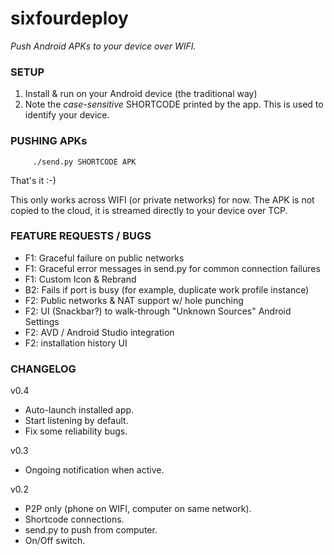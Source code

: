 # sixfourdeploy

*Push Android APKs to your device over WIFI.*

### SETUP
1. Install & run on your Android device (the traditional way)
2. Note the _case-sensitive_ SHORTCODE printed by the app. This is used to identify your device.

### PUSHING APKs
```     ./send.py SHORTCODE APK```

That's it :-)

This only works across WIFI (or private networks) for now. The APK is not copied to the cloud, it
is streamed directly to your device over TCP.

### FEATURE REQUESTS / BUGS
- F1: Graceful failure on public networks
- F1: Graceful error messages in send.py for common connection failures
- F1: Custom Icon & Rebrand
- B2: Fails if port is busy (for example, duplicate work profile instance)
- F2: Public networks & NAT support w/ hole punching
- F2: UI (Snackbar?) to walk-through "Unknown Sources" Android Settings
- F2: AVD / Android Studio integration
- F2: installation history UI

### CHANGELOG
v0.4
- Auto-launch installed app.
- Start listening by default.
- Fix some reliability bugs.

v0.3
- Ongoing notification when active.

v0.2
- P2P only (phone on WIFI, computer on same network).
- Shortcode connections.
- send.py to push from computer.
- On/Off switch.
